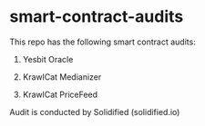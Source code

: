 # smart-contract-audits

This repo has the following smart contract audits: 

1. Yesbit Oracle

2. KrawlCat Medianizer 

3. KrawlCat PriceFeed 


Audit is conducted by Solidified (solidified.io)